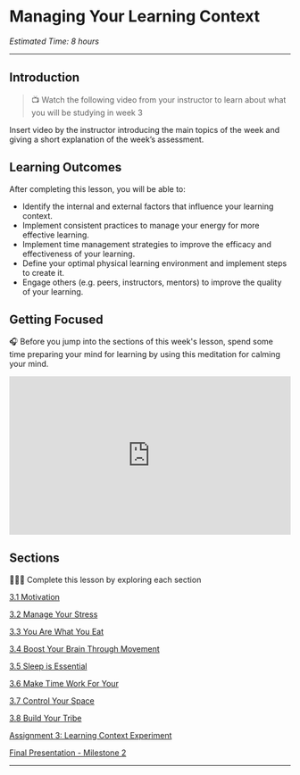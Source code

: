 # Managing Your Learning Context

*Estimated Time: 8 hours*

---
## Introduction

> 📺 Watch the following video from your instructor to learn about what you will be studying in week 3

Insert video by the instructor introducing the main topics of the week and giving a short explanation of the week’s assessment.

## **Learning Outcomes**

After completing this lesson, you will be able to:

- Identify the internal and external factors that influence your learning context.
- Implement consistent practices to manage your energy for more effective learning.
- Implement time management strategies to improve the efficacy and effectiveness of your learning.
- Define your optimal physical learning environment and implement steps to create it.
- Engage others (e.g. peers, instructors, mentors) to improve the quality of your learning.

## Getting Focused

<aside>


🎧 Before you jump into the sections of this week's lesson, spend some time preparing your mind for learning by using this meditation for calming your mind.

</aside>

<div style="position: relative; padding-bottom: 56.25%; height: 0;"><iframe src="https://www.youtube.com/embed/K4YoQHjaziI" title="YouTube video player" frameborder="0" allow="accelerometer; autoplay; clipboard-write; encrypted-media; gyroscope; picture-in-picture" allowfullscreen style="position: absolute; top: 0; left: 0; width: 100%; height: 100%;"></iframe></div>

## Sections

<aside>


👩🏿‍🏫 Complete this lesson by exploring each section

</aside>

[3.1 Motivation](/optimizing-your-learning/managing-your-learning-context/motivation.md)

[3.2 Manage Your Stress](/optimizing-your-learning/managing-your-learning-context/managing-stress-breathing-and-mindfulness.md)

[3.3 You Are What You Eat](/optimizing-your-learning/managing-your-learning-context/food-and-movement.md)

[3.4 Boost Your Brain Through Movement](/optimizing-your-learning/managing-your-learning-context/movement.md)

[3.5 Sleep is Essential](/optimizing-your-learning/managing-your-learning-context/sleep.md)

[3.6 Make Time Work For Your](/optimizing-your-learning/managing-your-learning-context/time-management.md)

[3.7 Control Your Space ](/optimizing-your-learning/managing-your-learning-context/physical-environment.md)

[3.8 Build Your Tribe](/optimizing-your-learning/managing-your-learning-context/learning-with-others.md)

[Assignment 3: Learning Context Experiment](/optimizing-your-learning/managing-your-learning-context/assignment-3-energy-and-time-management-experiment.md)

[Final Presentation - Milestone 2](/optimizing-your-learning/managing-your-learning-context/final-presentation-milestone-2.md)

---

